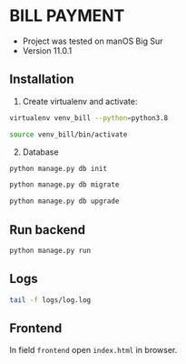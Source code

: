 # BILL PAYMENT

* Project was tested on manOS Big Sur 
* Version 11.0.1

## Installation
1. Create virtualenv and activate:
```bash
virtualenv venv_bill --python=python3.8

source venv_bill/bin/activate
```

2. Database
```bash
python manage.py db init

python manage.py db migrate

python manage.py db upgrade
```

## Run backend
```bash
python manage.py run
```

## Logs
```bash
tail -f logs/log.log 
```

## Frontend 
In field ``frontend`` open ``index.html`` in browser.

